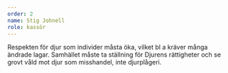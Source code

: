 ```yaml
---
order: 2
name: Stig Johnell
role: kassör
---
```

Respekten för djur som individer måsta öka, vilket bl a kräver många ändrade lagar. Samhället måste ta ställning för Djurens rättigheter och se grovt våld mot djur som misshandel, inte djurplågeri.

